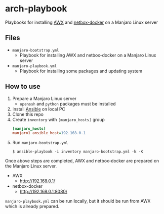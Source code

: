 # arch-playbook

Playbooks for installing [AWX](https://github.com/ansible/awx) and [netbox-docker](https://github.com/netbox-community/netbox-docker) on a Manjaro Linux server

## Files

* `manjaro-bootstrap.yml`
  * Playbook for installing AWX and netbox-docker on a Manjaro Linux server
* `manjaro-playbook.yml`
  * Playbook for installing some packages and updating system

## How to use

1. Prepare a Manjaro Linux server
    * `openssh` and `python` packages must be installed
2. Install [Ansible](https://github.com/ansible/ansible) on local PC
3. Clone this repo
4. Create `inventory` with `[manjaro_hosts]` group
    ```ini
    [manjaro_hosts]
    manjaro1 ansible_host=192.168.0.1
    ```
5. Run `manjaro-bootstrap.yml`
    ```console
    $ ansible-playbook -i inventory manjaro-bootstrap.yml -k -K
    ```

Once above steps are completed, AWX and netbox-docker are prepared on the Manjaro Linux server.

* AWX
  * http://192.168.0.1/
* netbox-docker
  * http://192.168.0.1:8080/

`manjaro-playbook.yml` can be run locally, but it should be run from AWX which is already prepared.
